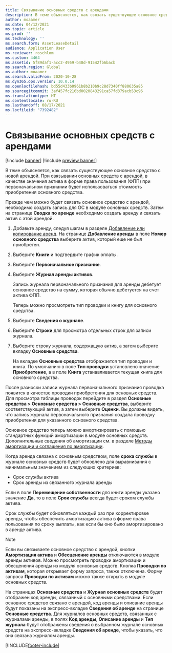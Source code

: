 ```yaml
---
title: Связывание основных средств с арендами
description: В теме объясняется, как связать существующее основное средство с новой арендой.
author: moaamer
ms.date: 04/12/2021
ms.topic: article
ms.prod: ''
ms.technology: ''
ms.search.form: AssetLeaseDetail
audience: Application User
ms.reviewer: roschlom
ms.custom: 4464
ms.assetid: 5f89daf1-acc2-4959-b48d-91542fb6bacb
ms.search.region: Global
ms.author: moaamer
ms.search.validFrom: 2020-10-28
ms.dyn365.ops.version: 10.0.14
ms.openlocfilehash: bd55d433b0961b8b210b9c28d7340ff880635a85
ms.sourcegitcommit: 3af457fc216bd0020843291ca57fd379acb53c96
ms.translationtype: HT
ms.contentlocale: ru-RU
ms.lasthandoff: 08/17/2021
ms.locfileid: "7392482"
---
```

# <a name="associate-fixed-assets-with-leases"></a>Связывание основных средств с арендами

[!include [banner](../includes/banner.md)]
[!include [preview banner](../includes/preview-banner.md)]

В теме объясняется, как связать существующее основное средство с новой арендой. При связывании основных средств с арендой, в качестве значения актива в форме права пользования (ФПП) при первоначальном признании будет использоваться стоимость приобретения основного средства.

Прежде чем можно будет связать основное средство с арендой, необходимо создать запись для ОС в модуле основных средств. Затем на странице **Сводка по аренде** необходимо создать аренду и связать актив с этой арендой.

1. Добавьте аренду, следуя шагам в разделе [Добавление или копирование аренд](add-lease.md). На странице **Добавление аренды** в поле **Номер основного средства** выберите актив, который еще не был приобретен.
2. Выберите **Книги** и подтвердите график оплаты.
3. Выберите **Первоначальное признание**.
4. Выберите **Журнал аренды активов**.

    Запись журнала первоначального признания для аренды дебетует основное средство на сумму, которая обычно дебетуется на счет актива ФПП.

    Теперь можно просмотреть тип проводки и книгу для основного средства.

5. Выберите **Сведения о журнале**.
6. Выберите **Строки** для просмотра отдельных строк для записи журнала.
7. Выберите строку журнала, содержащую актив, а затем выберите вкладку **Основные средства**.

    На вкладке **Основные средства** отображается тип проводки и книга. По умолчанию в поле **Тип проводки** установлено значение **Приобретение**, а в поле **Книга** устанавливается текущая книга для основного средства.

После разноски записи журнала первоначального признания проводка появится в качестве проводки приобретения для основных средств. Для просмотра таблицы проводок перейдите в раздел **Основные средства \> Основные средства \> Основные средства**, выберите соответствующий актив, а затем выберите **Оценки**. Вы должны видеть, что запись журнала первоначального признания создала проводку приобретения для указанного основного средства.

Основное средство теперь можно амортизировать с помощью стандартных функций амортизации в модуле основных средств. Дополнительные сведения об амортизации см. в разделе [Методы амортизации и соглашения по амортизации](../fixed-assets/depreciation-methods-conventions.md).

Когда аренда связана с основным средством, поле **срока службы** в журнале основных средств будет обновлено для выравнивания с минимальным значением из следующих критериев: 

 - Срок службы актива
 - Срок аренды из связанного журнала аренды

Если в поле **Перемещение собственности** для книги аренды указано значение **Да**, то в поле **Срок службы** всегда будет сроком службы актива. 
 
Срок службы будет обновляться каждый раз при корректировке аренды, чтобы обеспечить амортизацию актива в форме права пользования по сроку выплаты, как если бы оно было амортизировано в аренде актива.

> [!NOTE]
> Если вы связываете основное средство с арендой, кнопки **Амортизация актива** и **Обесценение аренды** отключаются в модуле аренды активов. Можно просмотреть проводки амортизации и обесценения аренды из модуля основных средств. Кнопка **Проводки по активам**, которая открывает форму запроса, также отключена. Форму запроса **Проводки по активам** можно также открыть в модуле основных средств.  

На страницах **Основные средства** и **Журнал основных средств** будет отображен код аренды, связанный с основными средствами. Если основное средство связано с арендой, код аренды и описание аренды будут показаны на экспресс-вкладке **Сведения об аренде** на странице **Основные средства**. Для журналов основных средств, связанных с журналами аренды, в полях **Код аренды**, **Описание аренды** и **Тип журнала** будут отображены сведения о выбранном журнале основных средств на экспресс-вкладке **Сведения об аренде**, чтобы указать, что она связана журналом аренды.

[!INCLUDE[footer-include](../../includes/footer-banner.md)]
